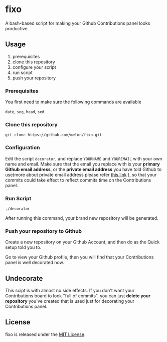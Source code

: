 # fixo

A bash-based script for making your Github Contributions panel looks productive.

## Usage

1. prerequisites
2. clone this repository
3. configure your script
4. run script
5. push your repository

### Prerequisites

You first need to make sure the following commands are available

`date`, `seq`, `head`, `sed`

### Clone this repository

```
git clone https://github.com/melon/fixo.git
```

### Configuration

Edit the script `decorator`, and replace `YOURNAME` and `YOUREMAIL` with your own name and email. Make sure that the email you replace with is your **primary Github email address**, or the **private email address** you have told Github to use(more about private email address please refer [this link](https://help.github.com/articles/keeping-your-email-address-private/) ), so that your commits could take effect to reflect commits time on the Contributions panel.

### Run Script

```
./decorator
```
After running this command, your brand new repository will be generated.

### Push your repository to Github

Create a new repository on your Github Account, and then do as the Quick setup told you to.

Go to view your Github profile, then you will find that your Contributions panel is well decorated now.

## Undecorate

This scipt is with almost no side effects. If you don't want your Contributions board to look "full of commits", you can just **delete your repository** you've created that is used just for decorating your Contributions panel.

## License

fixo is released under the [MIT License](http://opensource.org/licenses/MIT).
